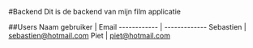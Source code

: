 #Backend
Dit is de backend van mijn film applicatie

##Users
Naam gebruiker | Email
------------ | -------------
Sebastien | sebastien@hotmail.com
Piet | piet@hotmail.com
